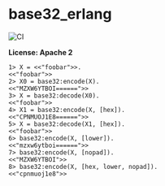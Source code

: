 # base32_erlang

![CI](https://github.com/dnsimple/base32_erlang/actions/workflows/ci.yml/badge.svg)

**License: Apache 2**

    1> X = <<"foobar">>.
    <<"foobar">>
    2> X0 = base32:encode(X).
    <<"MZXW6YTBOI======">>
    3> X = base32:decode(X0).
    <<"foobar">>
    4> X1 = base32:encode(X, [hex]).
    <<"CPNMUOJ1E8======">>
    5> X = base32:decode(X1, [hex]).
    <<"foobar">>
    6> base32:encode(X, [lower]).
    <<"mzxw6ytboi======">>
    7> base32:encode(X, [nopad]).
    <<"MZXW6YTBOI">>
    8> base32:encode(X, [hex, lower, nopad]).
    <<"cpnmuoj1e8">>